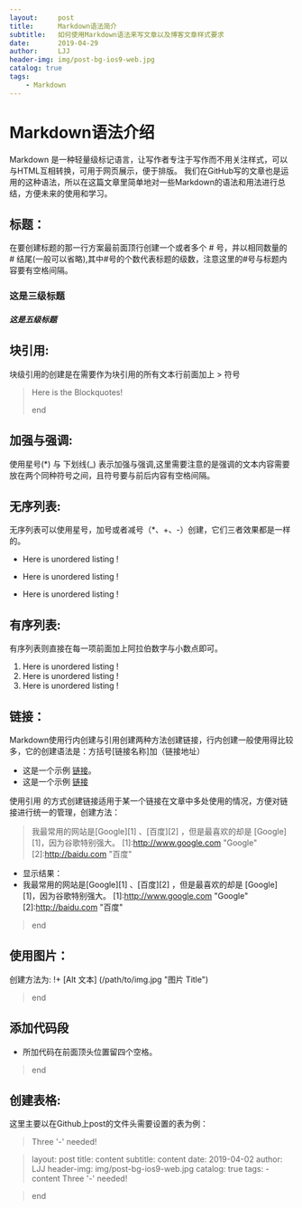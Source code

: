 ```yaml
---
layout:     post
title:      Markdown语法简介
subtitle:   如何使用Markdown语法来写文章以及博客文章样式要求
date:       2019-04-29
author:     LJJ
header-img: img/post-bg-ios9-web.jpg
catalog: true
tags:
    - Markdown
---
```


# Markdown语法介绍 

Markdown 是一种轻量级标记语言，让写作者专注于写作而不用关注样式，可以与HTML互相转换，可用于网页展示，便于排版。
我们在GitHub写的文章也是运用的这种语法，所以在这篇文章里简单地对一些Markdown的语法和用法进行总结，方便未来的使用和学习。

## 标题：
在要创建标题的那一行方案最前面顶行创建一个或者多个 # 号，并以相同数量的 # 结尾(一般可以省略),其中#号的个数代表标题的级数，注意这里的#号与标题内容要有空格间隔。
### 这是三级标题 
##### 这是五级标题 


## 块引用:
块级引用的创建是在需要作为块引用的所有文本行前面加上 > 符号
>Here is the Blockquotes!
>
>end

## 加强与强调:
使用星号(*) 与 下划线(_) 表示加强与强调,这里需要注意的是强调的文本内容需要放在两个同种符号之间，且符号要与前后内容有空格间隔。


## 无序列表:
无序列表可以使用星号，加号或者减号（*、+、-）创建，它们三者效果都是一样的。
- Here is unordered listing !
+ Here is unordered listing !
* Here is unordered listing !


## 有序列表:
有序列表则直接在每一项前面加上阿拉伯数字与小数点即可。
1. Here is unordered listing !
2. Here is unordered listing !
3. Here is unordered listing !


## 链接：
Markdown使用行内创建与引用创建两种方法创建链接，行内创建一般使用得比较多，它的创建语法是：方括号[链接名称]加（链接地址）
- 这是一个示例 [链接](http://baidu.com)。
- 这是一个示例 [链接](http://google.com)

使用引用 的方式创建链接适用于某一个链接在文章中多处使用的情况，方便对链接进行统一的管理，创建方法：

>我最常用的网站是[Google][1] 、[百度][2] ，但是最喜欢的却是 [Google][1]，因为谷歌特别强大。
[1]:http://www.google.com "Google"
[2]:http://baidu.com "百度"
>
- 显示结果：
- 我最常用的网站是[Google][1] 、[百度][2] ，但是最喜欢的却是 [Google][1]，因为谷歌特别强大。
[1]:http://www.google.com "Google"
[2]:http://baidu.com "百度"
>end

## 使用图片：
创建方法为: !+ [Alt 文本] (/path/to/img.jpg "图片 Title")
>end

## 添加代码段
- 所加代码在前面顶头位置留四个空格。
>end

## 创建表格:
这里主要以在Github上post的文件头需要设置的表为例：

>Three '-' needed!

>layout:     post
title:      content
subtitle:   content
date:       2019-04-02
author:     LJJ
header-img: img/post-bg-ios9-web.jpg
catalog: true
tags:
    - content
>Three '-' needed!

>end

